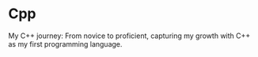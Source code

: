 # Cpp
My C++ journey: From novice to proficient, capturing my growth with C++ as my first programming language.
